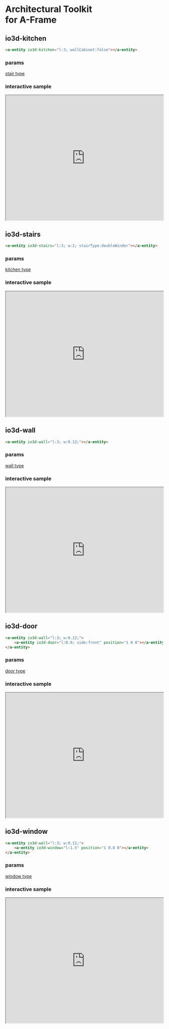 # Architectural Toolkit<br>for A-Frame
<!-- app creator code samples by dev+codesamples@3d.io -->

## io3d-kitchen

```html
<a-entity io3d-kitchen="l:3; wallCabinet:false"></a-entity>
```

### params

[stair type](scene-structure-reference.md#kitchen)

### interactive sample

<iframe style="width:100%; height:400px;" 
        src="https://appcreator-testing.3d.io/2TgcW3?m=e&e=light&embed=true">
</iframe>

## io3d-stairs

```html
<a-entity io3d-stairs="l:3; w:2; stairType:doubleWinder"></a-entity>
```

### params

[kitchen type](scene-structure-reference.md#kitchen)

### interactive sample

<iframe style="width:100%; height:400px;" 
        src="https://appcreator-testing.3d.io/uocsLI?m=e&e=light&embed=true">
</iframe>

## io3d-wall

```html
<a-entity io3d-wall="l:3; w:0.12;"></a-entity>
```

### params

[wall type](scene-structure-reference.md#wall)

### interactive sample

<iframe style="width:100%; height:400px;" 
        src="https://appcreator-testing.3d.io/kWarKr?m=e&e=light&embed=true">
</iframe>

## io3d-door

```html
<a-entity io3d-wall="l:3; w:0.12;">
    <a-entity io3d-door="l:0.9; side:front" position="1 0 0"></a-entity>
</a-entity>
```

### params

[door type](scene-structure-reference.md#door)

### interactive sample

<iframe style="width:100%; height:400px;" 
        src="https://appcreator-testing.3d.io/F6qWJl?m=e&e=light&embed=true">
</iframe>

## io3d-window

```html
<a-entity io3d-wall="l:3; w:0.12;">
    <a-entity io3d-window="l:1.5" position="1 0.8 0"></a-entity>
</a-entity>
```

### params

[window type](scene-structure-reference.md#window)

### interactive sample

<iframe style="width:100%; height:400px;" 
        src="https://appcreator-testing.3d.io/R7MKOx?m=e&e=light&embed=true">
</iframe>